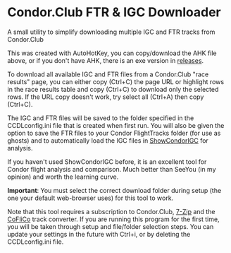 # Condor.Club FTR & IGC Downloader
A small utility to simplify downloading multiple IGC and FTR tracks from Condor.Club

This was created with AutoHotKey, you can copy/download the AHK file above, or if you don't have AHK, there is an exe version in [releases](https://github.com/ryanwoodie/Condor.Club-FTR-IGC-Downloader/releases).

To download all available IGC and FTR files from a Condor.Club "race results" page, you can either copy (Ctrl+C) the page URL or highlight rows in the race results table and copy (Ctrl+C) to download only the selected rows. If the URL copy doesn't work, try select all (Ctrl+A) then copy (Ctrl+C).

The IGC and FTR files will be saved to the folder specified in the CCDLconfig.ini file that is created when first run. You will also be given the option to save the FTR files to your Condor FlightTracks folder (for use as ghosts) and to automatically load the IGC files in [ShowCondorIGC](https://virtualsoaring.eu/download#:~:text=showcondorigc%202.62c%20for%20c2) for analysis.

If you haven't used ShowCondorIGC before, it is an excellent tool for Condor flight analysis and comparison. Much better than SeeYou (in my opinion) and worth the learning curve.

**Important**: You must select the correct download folder during setup (the one your default web-browser uses) for this tool to work.

Note that this tool requires a subscription to Condor.Club, [7-Zip](https://www.7-zip.org/download.html) and the [CoFliCo](https://condorutill.fr/) track converter. If you are running this program for the first time, you will be taken through setup and file/folder selection steps. You can update your settings in the future with Ctrl+i, or by deleting the CCDLconfig.ini file.
